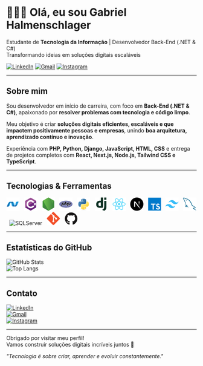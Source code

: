 # 👨🏻‍💻 Olá, eu sou Gabriel Halmenschlager

Estudante de **Tecnologia da Informação** | Desenvolvedor Back-End (.NET & C#)  
Transformando ideias em soluções digitais escaláveis  

[![LinkedIn](https://img.shields.io/badge/-LinkedIn-%230077B5?style=flat-square&logo=linkedin&logoColor=white)](https://www.linkedin.com/in/gabriel-halmenschlager-2bb312302/) 
[![Gmail](https://img.shields.io/badge/-Gmail-%23333?style=flat-square&logo=gmail&logoColor=white)](mailto:gabrielh2007.scs@gmail.com)
[![Instagram](https://img.shields.io/badge/-Instagram-%23E4405F?style=flat-square&logo=instagram&logoColor=white)](https://instagram.com/gabriel_halmenschlager)

---

## Sobre mim

Sou desenvolvedor em início de carreira, com foco em **Back-End (.NET & C#)**, apaixonado por **resolver problemas com tecnologia e código limpo**.  

Meu objetivo é criar **soluções digitais eficientes, escaláveis e que impactem positivamente pessoas e empresas**, unindo **boa arquitetura, aprendizado contínuo e inovação**.  

Experiência com **PHP, Python, Django, JavaScript, HTML, CSS** e entrega de projetos completos com **React, Next.js, Node.js, Tailwind CSS e TypeScript**.

---

## Tecnologias & Ferramentas

<img alt=".NET" height="35" src="https://raw.githubusercontent.com/devicons/devicon/master/icons/dot-net/dot-net-original.svg"/> &nbsp;
<img alt="C#" height="35" src="https://raw.githubusercontent.com/devicons/devicon/master/icons/csharp/csharp-original.svg"/> &nbsp;
<img alt="Node.js" height="35" src="https://raw.githubusercontent.com/devicons/devicon/master/icons/nodejs/nodejs-original.svg"/> &nbsp;
<img alt="PHP" height="35" src="https://raw.githubusercontent.com/devicons/devicon/master/icons/php/php-original.svg"/> &nbsp;
<img alt="Python" height="35" src="https://raw.githubusercontent.com/devicons/devicon/master/icons/python/python-original.svg"/> &nbsp;
<img alt="Django" height="35" src="https://raw.githubusercontent.com/devicons/devicon/master/icons/django/django-plain.svg"/> &nbsp;
<img alt="React" height="35" src="https://raw.githubusercontent.com/devicons/devicon/master/icons/react/react-original.svg"/> &nbsp;
<img alt="Next.js" height="35" src="https://raw.githubusercontent.com/devicons/devicon/master/icons/nextjs/nextjs-original.svg"/> &nbsp;
<img alt="TypeScript" height="35" src="https://raw.githubusercontent.com/devicons/devicon/master/icons/typescript/typescript-original.svg"/> &nbsp;
<img alt="Tailwind" height="35" src="https://raw.githubusercontent.com/devicons/devicon/master/icons/tailwindcss/tailwindcss-original.svg"/> &nbsp;
<img alt="MySQL" height="35" src="https://raw.githubusercontent.com/devicons/devicon/master/icons/mysql/mysql-original.svg"/> &nbsp;
<img alt="SQLServer" height="35" src="https://cdn.jsdelivr.net/gh/devicons/devicon/icons/microsoftsqlserver/microsoftsqlserver-plain.svg"/> &nbsp;
<img alt="Git" height="35" src="https://raw.githubusercontent.com/devicons/devicon/master/icons/git/git-original.svg"/> &nbsp;
<img alt="GitHub" height="35" src="https://raw.githubusercontent.com/devicons/devicon/master/icons/github/github-original.svg"/>

---

## Estatísticas do GitHub

![GitHub Stats](https://github-readme-stats.vercel.app/api?username=GabrielHalmenschlager&show_icons=true&count_private=true&theme=tokyonight)  
![Top Langs](https://github-readme-stats.vercel.app/api/top-langs/?username=GabrielHalmenschlager&layout=compact&theme=tokyonight)

---

## Contato

[![LinkedIn](https://img.shields.io/badge/-LinkedIn-%230077B5?style=flat-square&logo=linkedin&logoColor=white)](https://www.linkedin.com/in/gabriel-halmenschlager-2bb312302/)  
[![Gmail](https://img.shields.io/badge/-Gmail-%23333?style=flat-square&logo=gmail&logoColor=white)](mailto:gabrielh2007.scs@gmail.com)  
[![Instagram](https://img.shields.io/badge/-Instagram-%23E4405F?style=flat-square&logo=instagram&logoColor=white)](https://instagram.com/gabriel_halmenschlager)

---

Obrigado por visitar meu perfil!  
Vamos construir soluções digitais incríveis juntos 🚀  

*"Tecnologia é sobre criar, aprender e evoluir constantemente."*

